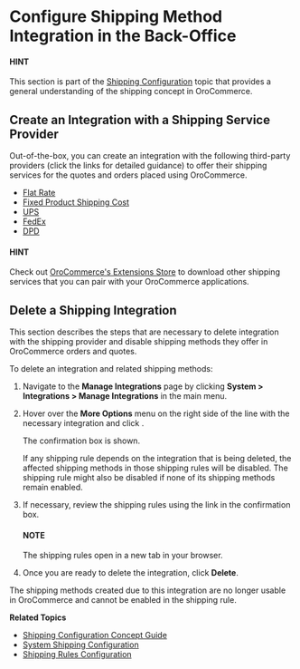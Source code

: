 <a id="sys-integrations-manage-integrations-ups-flat-rate"></a>

<a id="user-guide-shipping-configuration-common-details"></a>

# Configure Shipping Method Integration in the Back-Office

#### HINT
This section is part of the [Shipping Configuration](../../../../concept-guides/shipping-configuration/index.md#admin-guide-shipping) topic that provides a general understanding of the shipping concept in OroCommerce.

## Create an Integration with a Shipping Service Provider

Out-of-the-box, you can create an integration with the following third-party providers (click the links for detailed guidance) to offer their shipping services for the quotes and orders placed using OroCommerce.

* [Flat Rate](flat-rate.md#doc-integrations-flat-rate)
* [Fixed Product Shipping Cost](fixed-shipping.md#doc-integration-fixed-shipping-cost)
* [UPS](ups.md#doc-integrations-ups)
* [FedEx](fedex.md#doc-integrations-fedex)
* [DPD](dpd.md#doc-integrations-dpd)

#### HINT
Check out <a href="https://extensions.oroinc.com/orocommerce/" target="_blank">OroCommerce's Extensions Store</a> to download other shipping services that you can pair with your OroCommerce applications.

## Delete a Shipping Integration

This section describes the steps that are necessary to delete integration with the shipping provider and disable shipping methods they offer in OroCommerce orders and quotes.

To delete an integration and related shipping methods:

1. Navigate to the **Manage Integrations** page by clicking **System > Integrations > Manage Integrations** in the main menu.
2. Hover over the <i class="fa fa-ellipsis-h fa-lg" aria-hidden="true"></i> **More Options** menu on the right side of the line with the necessary integration and click <i class="fas fa-trash-alt" aria-hidden="true"></i>.

   The confirmation box is shown.

   If any shipping rule depends on the integration that is being deleted, the affected shipping methods in those shipping rules will be disabled. The shipping rule might also be disabled if none of its shipping methods remain enabled.
3. If necessary, review the shipping rules using the link in the confirmation box.

   #### NOTE
   The shipping rules open in a new tab in your browser.
4. Once you are ready to delete the integration, click **Delete**.

The shipping methods created due to this integration are no longer usable in OroCommerce and cannot be enabled in the shipping rule.

**Related Topics**

* [Shipping Configuration Concept Guide](../../../../concept-guides/shipping-configuration/index.md#admin-guide-shipping)
* [System Shipping Configuration](../../configuration/commerce/shipping/index.md#configuration-guide-commerce-configuration-shipping)
* [Shipping Rules Configuration](../../shipping-rules/index.md#sys-shipping-rules)

<!-- fa-bars = fa-navicon -->
<!-- Ic Tiles is used as Set As Default in saved views, and as tiles in display layout options -->
<!-- IcPencil refers to Rename in Commerce and Inline Editing in CRM -->
<!-- Check mark in the square. -->
<!-- SortDesc is also used as drop-down arrow -->
